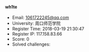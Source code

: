#### wh1te  

* Email: 1061722245@qq.com  
* University: 周口师范学院  
* Register Time: 2018-03-19 21:30:47  
* Register IP: 117.158.83.66  
* Score: 0  
* Solved challenges: 
